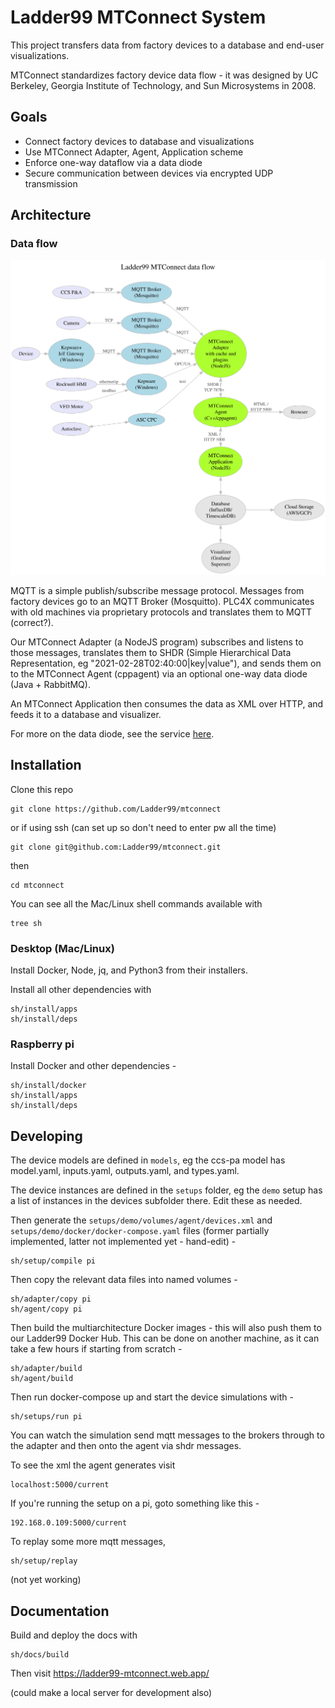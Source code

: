 # Ladder99 MTConnect System

This project transfers data from factory devices to a database and end-user visualizations. 

MTConnect standardizes factory device data flow - it was designed by UC Berkeley, Georgia Institute of Technology, and Sun Microsystems in 2008. 


## Goals

- Connect factory devices to database and visualizations
- Use MTConnect Adapter, Agent, Application scheme
- Enforce one-way dataflow via a data diode
- Secure communication between devices via encrypted UDP transmission


## Architecture

### Data flow

![arch](design/architecture.dot.svg)

MQTT is a simple publish/subscribe message protocol. Messages from factory devices go to an MQTT Broker (Mosquitto). PLC4X communicates with old machines via proprietary protocols and translates them to MQTT (correct?). 

Our MTConnect Adapter (a NodeJS program) subscribes and listens to those messages, translates them to SHDR (Simple Hierarchical Data Representation, eg "2021-02-28T02:40:00|key|value"), and sends them on to the MTConnect Agent (cppagent) via an optional one-way data diode (Java + RabbitMQ). 

An MTConnect Application then consumes the data as XML over HTTP, and feeds it to a database and visualizer. 

For more on the data diode, see the service [here](services/diode).


## Installation

Clone this repo

    git clone https://github.com/Ladder99/mtconnect

or if using ssh (can set up so don't need to enter pw all the time)

    git clone git@github.com:Ladder99/mtconnect.git

then

    cd mtconnect

You can see all the Mac/Linux shell commands available with

    tree sh

### Desktop (Mac/Linux)

Install Docker, Node, jq, and Python3 from their installers. 

Install all other dependencies with

    sh/install/apps
    sh/install/deps

### Raspberry pi

Install Docker and other dependencies -

    sh/install/docker
    sh/install/apps
    sh/install/deps


## Developing

The device models are defined in `models`, eg the ccs-pa model has model.yaml, inputs.yaml, outputs.yaml, and types.yaml. 

The device instances are defined in the `setups` folder, eg the `demo` setup has a list of instances in the devices subfolder there. Edit these as needed.

Then generate the `setups/demo/volumes/agent/devices.xml` and `setups/demo/docker/docker-compose.yaml` files (former partially implemented, latter not implemented yet - hand-edit) -

    sh/setup/compile pi

Then copy the relevant data files into named volumes - 

    sh/adapter/copy pi
    sh/agent/copy pi

Then build the multiarchitecture Docker images - this will also push them to our Ladder99 Docker Hub. This can be done on another machine, as it can take a few hours if starting from scratch -

    sh/adapter/build
    sh/agent/build

Then run docker-compose up and start the device simulations with -

    sh/setups/run pi

You can watch the simulation send mqtt messages to the brokers through to the adapter and then onto the agent via shdr messages. 

To see the xml the agent generates visit

    localhost:5000/current

If you're running the setup on a pi, goto something like this -

    192.168.0.109:5000/current 

To replay some more mqtt messages,

    sh/setup/replay

(not yet working)


## Documentation

Build and deploy the docs with

    sh/docs/build

Then visit https://ladder99-mtconnect.web.app/

(could make a local server for development also)
